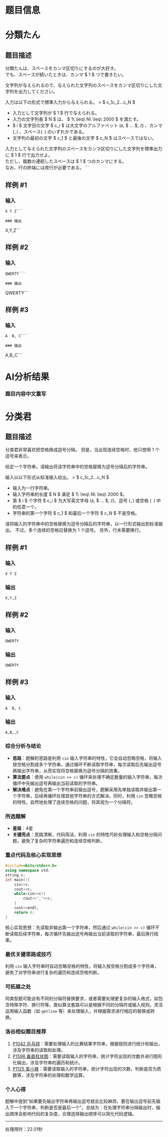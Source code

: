 # 题目信息

# 分類たん

## 题目描述

[problemUrl]: https://atcoder.jp/contests/tenka1-2012-qualA/tasks/tenka1_2012_qualA_2

 分類たんは、スペースをカンマ区切りにするのが大好き。  
 でも、スペースが続いたときは、カンマ $ 1 $ つで書きたい。

 文字列が与えられるので、与えられた文字列のスペースをカンマ区切りにした文字列を出力してください。

 入力は以下の形式で標準入力から与えられる。 > $ c_1c_2…c_N $

- 入力として文字列が $ 1 $ 行で与えられる。
- 入力の文字列長 $ N $ は、 $ 1\ \leq\ N\ \leq\ 2000 $ を満たす。
- $ i $ 文字目の文字 $ c_i $ は大文字のアルファベット (`A`, $ … $, `Z`) 、カンマ (`,`) 、スペース(` `) のいずれかである。
- 文字列の最初の文字 $ c_1 $ と最後の文字 $ c_N $ はスペースではない。
 
 入力として与えられた文字列のスペースをカンマ区切りにした文字列を標準出力に $ 1 $ 行で出力せよ。  
 ただし、複数の連続したスペースは $ 1 $ つのカンマにする。  
 なお、行の終端には改行が必要である。 ```


## 样例 #1

### 输入

```
X Y Z```

### 输出

```
X,Y,Z```

## 样例 #2

### 输入

```
QWERTY```

### 输出

```
QWERTY```

## 样例 #3

### 输入

```
A  B, C```

### 输出

```
A,B,,C```

# AI分析结果

### 题目内容中文重写
# 分类君

## 题目描述

[problemUrl]: https://atcoder.jp/contests/tenka1-2012-qualA/tasks/tenka1_2012_qualA_2

分类君非常喜欢把空格换成逗号分隔。
但是，当出现连续空格时，他只想用 1 个逗号来表示。

给定一个字符串，请输出将该字符串中的空格替换为逗号分隔后的字符串。

输入以以下形式从标准输入给出。 > $ c_1c_2…c_N $

- 输入为一行字符串。
- 输入字符串的长度 $ N $ 满足 $ 1\ \leq\ N\ \leq\ 2000 $。
- 第 $ i $ 个字符 $ c_i $ 为大写英文字母 (`A`, $ … $, `Z`)、逗号 (`,`) 或空格 (` `) 中的任意一个。
- 字符串的第一个字符 $ c_1 $ 和最后一个字符 $ c_N $ 不是空格。

请将输入的字符串中的空格替换为逗号分隔后的字符串，以一行形式输出到标准输出。
不过，多个连续的空格应替换为 1 个逗号。
另外，行末需要换行。

## 样例 #1

### 输入
```
X Y Z
```

### 输出
```
X,Y,Z
```

## 样例 #2

### 输入
```
QWERTY
```

### 输出
```
QWERTY
```

## 样例 #3

### 输入
```
A  B, C
```

### 输出
```
A,B,,C
```

### 综合分析与结论
- **思路**：题解的思路是利用 `cin` 输入字符串的特性，它会自动忽略空格，将输入按空格分割成多个字符串。通过循环不断读取字符串，每次读取后先输出逗号再输出字符串，从而实现将空格替换为逗号分隔的效果。
- **算法要点**：使用 `while(cin >> c)` 循环来处理不确定数量的输入字符串，每次循环中先输出逗号再输出当前读取的字符串。
- **解决难点**：避免在第一个字符串前输出逗号，题解采用先单独读取并输出第一个字符串，后续再循环处理其他字符串的方式解决。同时，利用 `cin` 忽略空格的特性，自然地处理了连续空格的问题，将其视为一个分隔符。

### 所选题解
- **星级**：4星
- **关键亮点**：思路清晰，代码简洁，利用 `cin` 的特性巧妙处理输入和空格分隔问题，避免了复杂的字符串遍历和连续空格判断。

### 重点代码及核心实现思想
```cpp
#include<bits/stdc++.h>
using namespace std;
string c;
int main(){
    cin>>c;
    cout<<c;
    while(cin>>c){
        cout<<","<<c;
    }
    cout<<endl;
    return 0;
}
```
核心实现思想：先读取并输出第一个字符串，然后通过 `while(cin >> c)` 循环不断读取后续字符串，每次循环先输出逗号再输出当前读取的字符串，最后换行结束。

### 最优关键思路或技巧
利用 `cin` 输入字符串时自动忽略空格的特性，将输入按空格分割成多个字符串，避免了对字符串进行复杂的遍历和连续空格判断。

### 可拓展之处
同类型题可能会有不同的分隔符替换要求，或者需要处理更复杂的输入格式，如包含特殊字符、换行符等。类似算法套路可以是根据不同的分隔符或输入规则，灵活运用输入函数（如 `getline` 等）来处理输入，并根据需求进行相应的替换或转换。

### 洛谷相似题目推荐
1. [P1042 乒乓球](https://www.luogu.com.cn/problem/P1042)：需要处理输入的比赛结果字符串，根据规则进行统计和输出，涉及字符串的读取和处理。
2. [P1598 垂直柱状图](https://www.luogu.com.cn/problem/P1598)：需要读取输入的字符串，统计字符出现的次数并进行图形化输出，涉及字符串的遍历和统计。
3. [P1125 笨小猴](https://www.luogu.com.cn/problem/P1125)：需要读取输入的字符串，统计字符出现的次数，判断是否为质数等，涉及字符串的处理和数学运算。

### 个人心得
题解中提到“如果要先输出字符串再输出逗号就会比较麻烦，要在输出逗号前先输入下一个字符串，判断是否是最后一个”，总结为：在处理字符串分隔输出时，输出顺序会影响代码的复杂度，合理选择输出顺序可以简化代码逻辑。 

---
处理用时：22.01秒